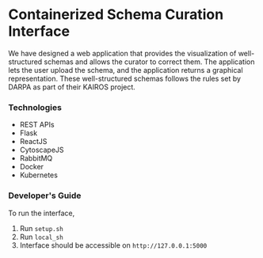 # Containerized Schema Curation Interface

We have designed a web application that provides the visualization of well-structured schemas and allows the curator to correct them. The application lets the user upload the schema, and the application returns a graphical representation. These well-structured schemas follows the rules set by DARPA as part of their KAIROS project.

### Technologies
  - REST APIs
  - Flask
  - ReactJS
  - CytoscapeJS
  - RabbitMQ
  - Docker
  - Kubernetes

### Developer's Guide
  To run the interface, 
  1. Run ```setup.sh```
  2. Run ```local_sh```
  3. Interface should be accessible on ```http://127.0.0.1:5000```